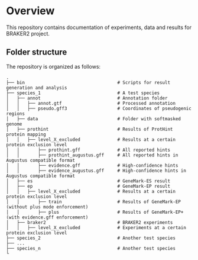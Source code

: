 # Overview

This repository contains documentation of experiments, data and results for
BRAKER2 project.

## Folder structure

The repository is organized as follows:

    .
    ├── bin                                   # Scripts for result generation and analysis
    ├── species_1                             # A test species
    │   ├── annot                             # Annotation folder
    │   │   ├── annot.gtf                     # Processed annotation
    │   │   ├── pseudo.gff3                   # Coordinates of pseudogenic regions
    │   ├── data                              # Folder with softmasked genome
    │   ├── prothint                          # Results of ProtHint protein mapping
    │   │   ├── level_X_excluded              # Results at a certain protein exclusion level
    │   │       ├── prothint.gff              # All reported hints
    │   │       ├── prothint_augustus.gff     # All reported hints in Augustus compatible format
    │   │       ├── evidence.gff              # High-confidence hints
    │   │       ├── evidence_augustus.gff     # High-confidence hints in Augustus compatible format
    │   ├── es                                # GeneMark-ES result
    │   ├── ep                                # GeneMark-EP result
    │   │   ├── level_X_excluded              # Results at a certain protein exclusion level
    │   │       ├── train                     # Results of GeneMark-EP (without plus mode enforcement)
    │   │       ├── plus                      # Results of GeneMark-EP+ (with evidence.gff enforcement)
    │   ├── braker2                           # BRAKER2 experiments
    │   │   ├── level_X_excluded              # Experiments at a certain protein exclusion level
    ├── species_2                             # Another test species
    ├── ...
    ├── species_n                             # Another test species
    └
